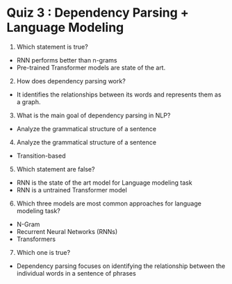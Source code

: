 # Quiz 3 : Dependency Parsing + Language Modeling

1. Which statement is true?
- RNN performs better than n-grams
- Pre-trained Transformer models are state of the art.

2. How does dependency parsing work?
- It identifies the relationships between its words and represents them as a graph.

3. What is the main goal of dependency parsing in NLP?
- Analyze the grammatical structure of a sentence

4. Analyze the grammatical structure of a sentence
- Transition-based

5. Which statement are false?
- RNN is the state of the art model for Language modeling task
- RNN is a untrained Transformer model

6. Which three models are most common approaches for language modeling task?
- N-Gram
- Recurrent Neural Networks (RNNs)
- Transformers

7. Which one is true?
- Dependency parsing focuses on identifying the relationship between the individual words in a sentence of phrases